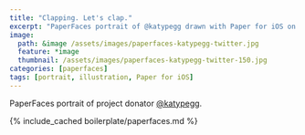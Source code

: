 ```yaml
---
title: "Clapping. Let's clap."
excerpt: "PaperFaces portrait of @katypegg drawn with Paper for iOS on an iPad."
image: 
  path: &image /assets/images/paperfaces-katypegg-twitter.jpg 
  feature: *image
  thumbnail: /assets/images/paperfaces-katypegg-twitter-150.jpg
categories: [paperfaces]
tags: [portrait, illustration, Paper for iOS]
---
```


PaperFaces portrait of project donator [@katypegg](https://twitter.com/katypegg).

{% include_cached boilerplate/paperfaces.md %}
